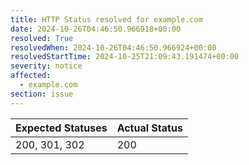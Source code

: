 ```yaml
---
title: HTTP Status resolved for example.com
date: 2024-10-26T04:46:50.966918+00:00
resolved: True
resolvedWhen: 2024-10-26T04:46:50.966924+00:00
resolvedStartTime: 2024-10-25T21:09:43.191474+00:00
severity: notice
affected:
  - example.com
section: issue
---
```


| Expected Statuses | Actual Status  |
|-------------------|----------------|
| 200, 301, 302 | 200 |
